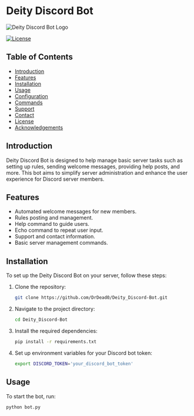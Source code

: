 # Deity Discord Bot

![Deity Discord Bot Logo]()

[![License](https://img.shields.io/badge/license-MIT-blue.svg)](LICENSE)

## Table of Contents

- [Introduction](#introduction)
- [Features](#features)
- [Installation](#installation)
- [Usage](#usage)
- [Configuration](#configuration)
- [Commands](#commands)
- [Support](#support)
- [Contact](#contact)
- [License](#license)
- [Acknowledgements](#acknowledgements)

## Introduction

Deity Discord Bot is designed to help manage basic server tasks such as setting up rules, sending welcome messages, providing help posts, and more. This bot aims to simplify server administration and enhance the user experience for Discord server members.

## Features

- Automated welcome messages for new members.
- Rules posting and management.
- Help command to guide users.
- Echo command to repeat user input.
- Support and contact information.
- Basic server management commands.

## Installation

To set up the Deity Discord Bot on your server, follow these steps:

1. Clone the repository:
    ```bash
    git clone https://github.com/DrDead0/Deity_Discord-Bot.git
    ```
2. Navigate to the project directory:
    ```bash
    cd Deity_Discord-Bot
    ```
3. Install the required dependencies:
    ```bash
    pip install -r requirements.txt
    ```
4. Set up environment variables for your Discord bot token:
    ```bash
    export DISCORD_TOKEN='your_discord_bot_token'
    ```

## Usage

To start the bot, run:
```bash
python bot.py
